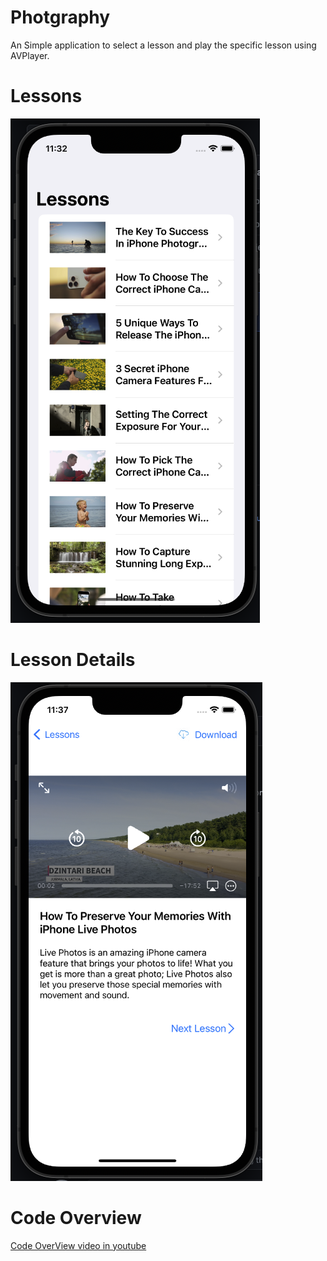# Photgraphy
An Simple application to select a lesson and play the specific lesson using AVPlayer.
# Lessons
![alt text](https://github.com/Subroto-debnath/Photgraphy/blob/main/ss1.png)
# Lesson Details
![alt text](https://github.com/Subroto-debnath/Photgraphy/blob/main/ss2.png)
# Code Overview
[Code OverView video in youtube](https://youtu.be/XPmvCg-FUT0)
